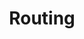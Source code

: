 ---
layout: pattern.njk
tags: 
    - maps_components_en
key: routing-maps_en
title: Routing
parent: maps_components_en
image: maps/overview/routing.webp
keywords: routing
order: 40
availablelanguages: 
    - de
---
